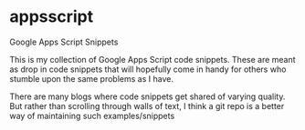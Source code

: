 # appsscript
Google Apps Script Snippets

This is my collection of Google Apps Script code snippets. These are meant as drop in code snippets that will hopefully come in handy for others who stumble upon the same problems as I have.

There are many blogs where code snippets get shared of varying quality. But rather than scrolling through walls of text, I think a git repo is a better way of maintaining such examples/snippets
